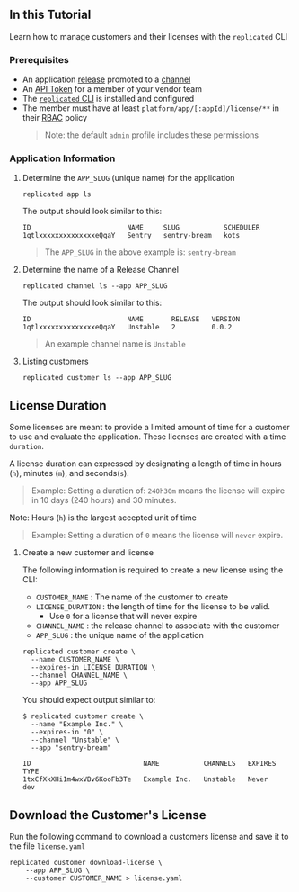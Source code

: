

## In this Tutorial
Learn how to manage customers and their licenses with the `replicated` CLI

### Prerequisites
* An application [release](todo) promoted to a [channel](todo)
* An [API Token](/vendor/guides/vendor-portal/team/api-tokens.md) for a member of your vendor team
* The [`replicated` CLI](todo) is installed and configured
* The member must have at least `platform/app/[:appId]/license/**` in their [RBAC](/vendor/guides/vendor-portal/team/rbac.md) policy
    > Note: the default `admin` profile includes these permissions

### Application Information

1. Determine the `APP_SLUG` (unique name) for the application

    ```shell
    replicated app ls
    ```

    The output should look similar to this:

    ```
    ID                        NAME     SLUG           SCHEDULER
    1qtlxxxxxxxxxxxxxxeQqaY   Sentry   sentry-bream   kots
    ```

    > The `APP_SLUG` in the above example is: `sentry-bream`

1. Determine the name of a Release Channel

    ```shell
    replicated channel ls --app APP_SLUG
    ```

    The output should look similar to this:

    ```
    ID                        NAME       RELEASE   VERSION
    1qtlxxxxxxxxxxxxxxeQqaY   Unstable   2         0.0.2
    ```

    > An example channel name is `Unstable`

1. Listing customers

    ```shell
    replicated customer ls --app APP_SLUG
    ```

## License Duration

Some licenses are meant to provide a limited amount of time for a customer to use and evaluate the application. These licenses are created with a time `duration`.

A license duration can expressed by designating a length of time in hours (`h`), minutes (`m`), and seconds(`s`).

> Example: Setting a duration of: `240h30m` means the license will expire in 10 days (240 hours) and 30 minutes.

Note: Hours (`h`) is the largest accepted unit of time

> Example: Setting a duration of `0` means the license will `never` expire.

1. Create a new customer and license

    The following information is required to create a new license using the CLI:

    * `CUSTOMER_NAME` : The name of the customer to create
    * `LICENSE_DURATION` : the length of time for the license to be valid.
        * Use `0` for a license that will never expire
    * `CHANNEL_NAME` : the release channel to associate with the customer
    * `APP_SLUG` : the unique name of the application

    ```shell
    replicated customer create \
      --name CUSTOMER_NAME \
      --expires-in LICENSE_DURATION \
      --channel CHANNEL_NAME \
      --app APP_SLUG
    ```

    You should expect output similar to:

    ```console
    $ replicated customer create \
      --name "Example Inc." \
      --expires-in "0" \
      --channel "Unstable" \
      --app "sentry-bream"
    
    ID                            NAME           CHANNELS   EXPIRES   TYPE
    1txCfXkXHi1m4wxVBv6KooFb3Te   Example Inc.   Unstable   Never     dev
    ```

## Download the Customer's License

Run the following command to download a customers license and save it to the file `license.yaml`

```shell
replicated customer download-license \
    --app APP_SLUG \
    --customer CUSTOMER_NAME > license.yaml
```
